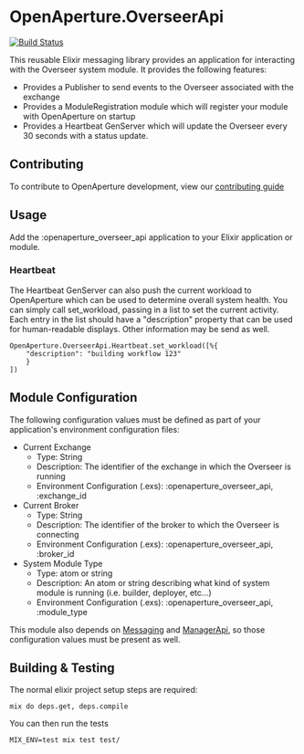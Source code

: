# OpenAperture.OverseerApi

[![Build Status](https://semaphoreci.com/api/v1/projects/dffc2359-1999-494b-ba24-667b9cc372c8/403150/badge.svg)](https://semaphoreci.com/perceptive/overseer_api)

This reusable Elixir messaging library provides an application for interacting with the Overseer system module.  It provides the following features:

* Provides a Publisher to send events to the Overseer associated with the exchange
* Provides a ModuleRegistration module which will register your module with OpenAperture on startup
* Provides a Heartbeat GenServer which will update the Overseer every 30 seconds with a status update.

## Contributing

To contribute to OpenAperture development, view our [contributing guide](http://openaperture.io/dev_resources/contributing.html)

## Usage

Add the :openaperture_overseer_api application to your Elixir application or module.

### Heartbeat

The Heartbeat GenServer can also push the current workload to OpenAperture which can be used to determine overall system health.  You can simply call set_workload, passing in a list to set the current activity.  Each entry in the list should have a "description" property that can be used for human-readable displays.  Other information may be send as well.

```iex
OpenAperture.OverseerApi.Heartbeat.set_workload([%{
	"description": "building workflow 123"
	}
])
```

## Module Configuration

The following configuration values must be defined as part of your application's environment configuration files:

* Current Exchange
	* Type:  String
	* Description:  The identifier of the exchange in which the Overseer is running
  * Environment Configuration (.exs): :openaperture_overseer_api, :exchange_id  
* Current Broker
	* Type:  String
	* Description:  The identifier of the broker to which the Overseer is connecting
  * Environment Configuration (.exs): :openaperture_overseer_api, :broker_id
* System Module Type
	* Type:  atom or string
	* Description:  An atom or string describing what kind of system module is running (i.e. builder, deployer, etc...)
  * Environment Configuration (.exs): :openaperture_overseer_api, :module_type

This module also depends on [Messaging](https://github.com/OpenAperture/messaging) and [ManagerApi](https://github.com/OpenAperture/manager_api), so those configuration values must be present as well.

## Building & Testing

The normal elixir project setup steps are required:

```iex
mix do deps.get, deps.compile
```

You can then run the tests

```iex
MIX_ENV=test mix test test/
```
